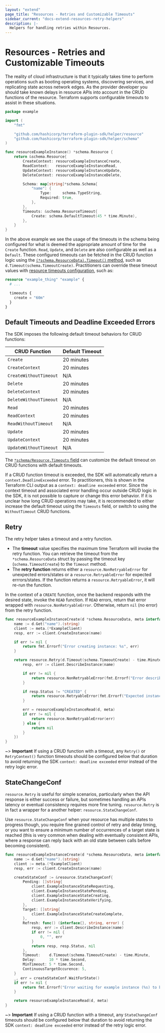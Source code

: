 ```yaml
---
layout: "extend"
page_title: "Resources - Retries and Customizable Timeouts"
sidebar_current: "docs-extend-resources-retry-helpers"
description: |-
  Helpers for handling retries within Resources.
---
```


# Resources - Retries and Customizable Timeouts

The reality of cloud infrastructure is that it typically takes time to perform operations such as booting operating systems, discovering services, and replicating state across network edges. As the provider developer you should take known delays in resource APIs into account in the CRUD functions of the resource. Terraform supports configurable timeouts to assist in these situations.

```go
package example

import (
    "fmt"

    "github.com/hashicorp/terraform-plugin-sdk/helper/resource"
    "github.com/hashicorp/terraform-plugin-sdk/helper/schema"
)

func resourceExampleInstance() *schema.Resource {
    return &schema.Resource{
        CreateContext: resourceExampleInstanceCreate,
        ReadContext:   resourceExampleInstanceRead,
        UpdateContext: resourceExampleInstanceUpdate,
        DeleteContext: resourceExampleInstanceDelete,

        Schema: map[string]*schema.Schema{
            "name": {
                Type:     schema.TypeString,
                Required: true,
            },
        },
        Timeouts: &schema.ResourceTimeout{
            Create: schema.DefaultTimeout(45 * time.Minute),
        },
    }
}
```

In the above example we see the usage of the timeouts in the schema being configured for what is deemed the appropriate amount of time for the `Create` function. `Read`, `Update`, and `Delete` are also configurable as well as a `Default`. These configured timeouts can be fetched in the CRUD function logic using the [`(*schema.ResourceData).Timeout()` method](https://pkg.go.dev/github.com/hashicorp/terraform-plugin-sdk/v2/helper/schema#ResourceData.Timeout), such as `d.Timeout(schema.TimeoutCreate)`. Practitioners can override these timeout values with [resource timeouts configuration](/docs/language/resources/syntax.html#operation-timeouts), such as:

```terraform
resource "example_thing" "example" {
  # ...

  timeouts {
    create = "60m"
  }
}
```

## Default Timeouts and Deadline Exceeded Errors

The SDK imposes the following default timeout behaviors for CRUD functions:

| CRUD Function          | Default Timeout |
|------------------------|-----------------|
| `Create`               | 20 minutes      |
| `CreateContext`        | 20 minutes      |
| `CreateWithoutTimeout` | N/A             |
| `Delete`               | 20 minutes      |
| `DeleteContext`        | 20 minutes      |
| `DeleteWithoutTimeout` | N/A             |
| `Read`                 | 20 minutes      |
| `ReadContext`          | 20 minutes      |
| `ReadWithoutTimeout`   | N/A             |
| `Update`               | 20 minutes      |
| `UpdateContext`        | 20 minutes      |
| `UpdateWithoutTimeout` | N/A             |

The [`*schema/Resource.Timeouts` field](https://pkg.go.dev/github.com/hashicorp/terraform-plugin-sdk/v2/helper/schema#Resource.Timeouts) can customize the default timeout on CRUD functions with default timeouts.

If a CRUD function timeout is exceeded, the SDK will automatically return a `context.DeadlineExceeded` error. To practitioners, this is shown in the Terraform CLI output as a `context: deadline exceeded` error. Since the context timeout and associated error handling occur outside CRUD logic in the SDK, it is not possible to capture or change this error behavior. If it is unclear how long CRUD operations may take, it is recommended to either increase the default timeout using the `Timeouts` field, or switch to using the `WithoutTimeout` CRUD functions.

## Retry

The retry helper takes a timeout and a retry function. 

- The **timeout** value specifies the maximum time Terraform will invoke the retry function. You can retrieve the timeout from the `*schema.ResourceData` struct by passing the timeout key (`schema.TimeoutCreate`) to the `Timeout` method.
- The **retry function** returns either a `resource.NonRetryableError` for unexpected errors/states or a `resource.RetryableError` for expected errrors/states. If the function returns a `resource.RetryableError`, it will re-run the function.

In the context of a `CREATE` function, once the backend responds with the desired state, invoke the `READ` function. If `READ` errors, return that error wrapped with `resource.NonRetryableError`. Otherwise, return `nil` (no error) from the retry function.

```go
func resourceExampleInstanceCreate(d *schema.ResourceData, meta interface{}) error {
    name := d.Get("name").(string)
    client := meta.(*ExampleClient)
    resp, err := client.CreateInstance(name)

    if err != nil {
        return fmt.Errorf("Error creating instance: %s", err)
    }

    return resource.Retry(d.Timeout(schema.TimeoutCreate) - time.Minute, func() *resource.RetryError {
        resp, err := client.DescribeInstance(name)

        if err != nil {
            return resource.NonRetryableError(fmt.Errorf("Error describing instance: %s", err))
        }

        if resp.Status != "CREATED" {
            return resource.RetryableError(fmt.Errorf("Expected instance to be created but was in state %s", resp.Status))
        }

        err = resourceExampleInstanceRead(d, meta)
        if err != nil {
            return resource.NonRetryableError(err)
        } else {
            return nil
        }
    })
}
```

~> **Important** If using a CRUD function with a timeout, any `Retry()` or `RetryContext()` function timeouts should be configured below that duration to avoid returning the SDK `context: deadline exceeded` error instead of the retry logic error.

## StateChangeConf

`resource.Retry` is useful for simple scenarios, particularly when the API response is either success or failure, but sometimes handling an APIs latency or eventual consistency requires more fine tuning. `resource.Retry` is in fact a wrapper for a another helper: `resource.StateChangeConf`.

Use `resource.StateChangeConf` when your resource has multiple states to progress though, you require fine grained control of retry and delay timing, or you want to ensure a minimum number of occurrences of a target state is reached (this is very common when dealing with eventually consistent APIs, where a response can reply back with an old state between calls before becoming consistent).

```go
func resourceExampleInstanceCreate(d *schema.ResourceData, meta interface{}) error {
    name := d.Get("name").(string)
    client := meta.(*ExampleClient)
    resp, err := client.CreateInstance(name)

    createStateConf := &resource.StateChangeConf{
        Pending: []string{
            client.ExampleInstanceStateRequesting,
            client.ExampleInstanceStatePending,
            client.ExampleInstanceStateCreating,
            client.ExampleInstanceStateVerifying,
        },
        Target: []string{
            client.ExampleInstanceStateCreateComplete,
        },
        Refresh: func() (interface{}, string, error) {
            resp, err := client.DescribeInstance(name)
            if err != nil {
                0, "", err
            }
            return resp, resp.Status, nil
        },
        Timeout:    d.Timeout(schema.TimeoutCreate) - time.Minute,
        Delay:      10 * time.Second,
        MinTimeout: 5 * time.Second,
        ContinuousTargetOccurence: 5,
    }
    _, err = createStateConf.WaitForState()
    if err != nil {
        return fmt.Errorf("Error waiting for example instance (%s) to be created: %s", d.Id(), err)
    }

    return resourceExampleInstanceRead(d, meta)
}
```

~> **Important** If using a CRUD function with a timeout, any `StateChangeConf` timeouts should be configured below that duration to avoid returning the SDK `context: deadline exceeded` error instead of the retry logic error.

